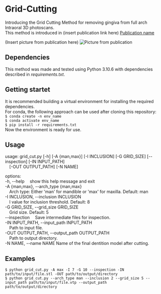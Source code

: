 # Grid-Cutting
Introducing the Grid Cutting Method for removing gingiva from full arch Intraoral 3D photoscans.  
This method is introduced in (insert publication link here) [Publication name](https://where_is.com/publication)  

(Insert picture from publication here) ![Picture from publication](image.jpg)

## Dependencies
This method was made and tested using Python 3.10.6 with dependencies described in *requirements.txt*.

## Getting startet
It is recommended building a virtual environment for installing the required dependencies.  
For conda, the following approach can be used after cloning this repository:  
`$ conda create -n env_name`  
`$ conda activate env_name`  
`$ pip install -r requirements.txt`  
Now the environment is ready for use.  

## Usage 
usage: grid_cut.py [-h] [-A {man,max}] [-I INCLUSION] [-G GRID_SIZE] [--inspection] [-IN INPUT_PATH]  
                   &emsp;[-OUT OUTPUT_PATH] [-N NAME]
  
options:  
  -h, --help            &emsp;show this help message and exit  
  -A {man,max}, --arch_type {man,max}  
                        &emsp;Arch type: Either 'man' for mandible or 'max' for maxilla. Default: man  
  -I INCLUSION, --inclusion INCLUSION  
                        &emsp;I value for inclusion threshold. Default: 8  
  -G GRID_SIZE, --grid_size GRID_SIZE  
                        &emsp;Grid size. Default: 5  
  --inspection          &emsp;Save intermediate files for inspection.  
  -IN INPUT_PATH, --input_path INPUT_PATH  
                        &emsp;Path to input file.  
  -OUT OUTPUT_PATH, --output_path OUTPUT_PATH  
                        &emsp;Path to output directory.  
  -N NAME, --name NAME  Name of the final dentition model after cutting.  
  
  ## Examples
  `$ python grid_cut.py -A max -I 7 -G 10 --inspection -IN path/to/input/file.stl -OUT path/to/output/directory`  
  `$ python grid_cut.py --arch_type man --inclusion 2 --grid_size 5 --input_path path/to/input/file.vtp --output_path path/to/output/directory`  
